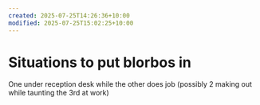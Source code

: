 ```yaml
---
created: 2025-07-25T14:26:36+10:00
modified: 2025-07-25T15:02:25+10:00
---
```


# Situations to put blorbos in

One under reception desk while the other does job (possibly 2 making out while taunting the 3rd at work)
